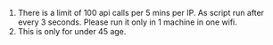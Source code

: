 1. There is a limit of 100 api calls per 5 mins per IP. As script run after every 3 seconds. Please run it only in 1 machine in one wifi.
2. This is only for under 45 age.